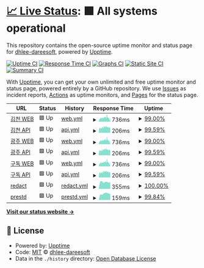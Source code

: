 # [📈 Live Status](https://dhlee-dareesoft.github.io/upptime): <!--live status--> **🟩 All systems operational**

This repository contains the open-source uptime monitor and status page for [dhlee-dareesoft](https://dhlee-dareesoft.github.io/upptime), powered by [Upptime](https://github.com/upptime/upptime).

[![Uptime CI](https://github.com/dhlee-dareesoft/upptime/workflows/Uptime%20CI/badge.svg)](https://github.com/dhlee-dareesoft/upptime/actions?query=workflow%3A%22Uptime+CI%22)
[![Response Time CI](https://github.com/dhlee-dareesoft/upptime/workflows/Response%20Time%20CI/badge.svg)](https://github.com/dhlee-dareesoft/upptime/actions?query=workflow%3A%22Response+Time+CI%22)
[![Graphs CI](https://github.com/dhlee-dareesoft/upptime/workflows/Graphs%20CI/badge.svg)](https://github.com/dhlee-dareesoft/upptime/actions?query=workflow%3A%22Graphs+CI%22)
[![Static Site CI](https://github.com/dhlee-dareesoft/upptime/workflows/Static%20Site%20CI/badge.svg)](https://github.com/dhlee-dareesoft/upptime/actions?query=workflow%3A%22Static+Site+CI%22)
[![Summary CI](https://github.com/dhlee-dareesoft/upptime/workflows/Summary%20CI/badge.svg)](https://github.com/dhlee-dareesoft/upptime/actions?query=workflow%3A%22Summary+CI%22)

With [Upptime](https://upptime.js.org), you can get your own unlimited and free uptime monitor and status page, powered entirely by a GitHub repository. We use [Issues](https://github.com/dhlee-dareesoft/upptime/issues) as incident reports, [Actions](https://github.com/dhlee-dareesoft/upptime/actions) as uptime monitors, and [Pages](https://dhlee-dareesoft.github.io/upptime) for the status page.

<!--start: status pages-->
<!-- This summary is generated by Upptime (https://github.com/upptime/upptime) -->
<!-- Do not edit this manually, your changes will be overwritten -->
<!-- prettier-ignore -->
| URL | Status | History | Response Time | Uptime |
| --- | ------ | ------- | ------------- | ------ |
| <img alt="" src="https://icons.duckduckgo.com/ip3/public.riaas.ai.ico" height="13"> [김천 WEB](https://public.riaas.ai) | 🟩 Up | [web.yml](https://github.com/dhlee-dareesoft/upptime/commits/HEAD/history/web.yml) | <details><summary><img alt="Response time graph" src="./graphs/web/response-time-week.png" height="20"> 736ms</summary><br><a href="https://dhlee-dareesoft.github.io/upptime/history/web"><img alt="Response time 909" src="https://img.shields.io/endpoint?url=https%3A%2F%2Fraw.githubusercontent.com%2Fdhlee-dareesoft%2Fupptime%2FHEAD%2Fapi%2Fweb%2Fresponse-time.json"></a><br><a href="https://dhlee-dareesoft.github.io/upptime/history/web"><img alt="24-hour response time 328" src="https://img.shields.io/endpoint?url=https%3A%2F%2Fraw.githubusercontent.com%2Fdhlee-dareesoft%2Fupptime%2FHEAD%2Fapi%2Fweb%2Fresponse-time-day.json"></a><br><a href="https://dhlee-dareesoft.github.io/upptime/history/web"><img alt="7-day response time 736" src="https://img.shields.io/endpoint?url=https%3A%2F%2Fraw.githubusercontent.com%2Fdhlee-dareesoft%2Fupptime%2FHEAD%2Fapi%2Fweb%2Fresponse-time-week.json"></a><br><a href="https://dhlee-dareesoft.github.io/upptime/history/web"><img alt="30-day response time 880" src="https://img.shields.io/endpoint?url=https%3A%2F%2Fraw.githubusercontent.com%2Fdhlee-dareesoft%2Fupptime%2FHEAD%2Fapi%2Fweb%2Fresponse-time-month.json"></a><br><a href="https://dhlee-dareesoft.github.io/upptime/history/web"><img alt="1-year response time 909" src="https://img.shields.io/endpoint?url=https%3A%2F%2Fraw.githubusercontent.com%2Fdhlee-dareesoft%2Fupptime%2FHEAD%2Fapi%2Fweb%2Fresponse-time-year.json"></a></details> | <details><summary><a href="https://dhlee-dareesoft.github.io/upptime/history/web">99.00%</a></summary><a href="https://dhlee-dareesoft.github.io/upptime/history/web"><img alt="All-time uptime 99.97%" src="https://img.shields.io/endpoint?url=https%3A%2F%2Fraw.githubusercontent.com%2Fdhlee-dareesoft%2Fupptime%2FHEAD%2Fapi%2Fweb%2Fuptime.json"></a><br><a href="https://dhlee-dareesoft.github.io/upptime/history/web"><img alt="24-hour uptime 93.02%" src="https://img.shields.io/endpoint?url=https%3A%2F%2Fraw.githubusercontent.com%2Fdhlee-dareesoft%2Fupptime%2FHEAD%2Fapi%2Fweb%2Fuptime-day.json"></a><br><a href="https://dhlee-dareesoft.github.io/upptime/history/web"><img alt="7-day uptime 99.00%" src="https://img.shields.io/endpoint?url=https%3A%2F%2Fraw.githubusercontent.com%2Fdhlee-dareesoft%2Fupptime%2FHEAD%2Fapi%2Fweb%2Fuptime-week.json"></a><br><a href="https://dhlee-dareesoft.github.io/upptime/history/web"><img alt="30-day uptime 99.77%" src="https://img.shields.io/endpoint?url=https%3A%2F%2Fraw.githubusercontent.com%2Fdhlee-dareesoft%2Fupptime%2FHEAD%2Fapi%2Fweb%2Fuptime-month.json"></a><br><a href="https://dhlee-dareesoft.github.io/upptime/history/web"><img alt="1-year uptime 99.97%" src="https://img.shields.io/endpoint?url=https%3A%2F%2Fraw.githubusercontent.com%2Fdhlee-dareesoft%2Fupptime%2FHEAD%2Fapi%2Fweb%2Fuptime-year.json"></a></details>
| <img alt="" src="https://icons.duckduckgo.com/ip3/public.riaas.ai.ico" height="13"> [김천 API](https://public.riaas.ai/api/v2/customers/1) | 🟩 Up | [api.yml](https://github.com/dhlee-dareesoft/upptime/commits/HEAD/history/api.yml) | <details><summary><img alt="Response time graph" src="./graphs/api/response-time-week.png" height="20"> 206ms</summary><br><a href="https://dhlee-dareesoft.github.io/upptime/history/api"><img alt="Response time 228" src="https://img.shields.io/endpoint?url=https%3A%2F%2Fraw.githubusercontent.com%2Fdhlee-dareesoft%2Fupptime%2FHEAD%2Fapi%2Fapi%2Fresponse-time.json"></a><br><a href="https://dhlee-dareesoft.github.io/upptime/history/api"><img alt="24-hour response time 210" src="https://img.shields.io/endpoint?url=https%3A%2F%2Fraw.githubusercontent.com%2Fdhlee-dareesoft%2Fupptime%2FHEAD%2Fapi%2Fapi%2Fresponse-time-day.json"></a><br><a href="https://dhlee-dareesoft.github.io/upptime/history/api"><img alt="7-day response time 206" src="https://img.shields.io/endpoint?url=https%3A%2F%2Fraw.githubusercontent.com%2Fdhlee-dareesoft%2Fupptime%2FHEAD%2Fapi%2Fapi%2Fresponse-time-week.json"></a><br><a href="https://dhlee-dareesoft.github.io/upptime/history/api"><img alt="30-day response time 215" src="https://img.shields.io/endpoint?url=https%3A%2F%2Fraw.githubusercontent.com%2Fdhlee-dareesoft%2Fupptime%2FHEAD%2Fapi%2Fapi%2Fresponse-time-month.json"></a><br><a href="https://dhlee-dareesoft.github.io/upptime/history/api"><img alt="1-year response time 228" src="https://img.shields.io/endpoint?url=https%3A%2F%2Fraw.githubusercontent.com%2Fdhlee-dareesoft%2Fupptime%2FHEAD%2Fapi%2Fapi%2Fresponse-time-year.json"></a></details> | <details><summary><a href="https://dhlee-dareesoft.github.io/upptime/history/api">99.59%</a></summary><a href="https://dhlee-dareesoft.github.io/upptime/history/api"><img alt="All-time uptime 99.89%" src="https://img.shields.io/endpoint?url=https%3A%2F%2Fraw.githubusercontent.com%2Fdhlee-dareesoft%2Fupptime%2FHEAD%2Fapi%2Fapi%2Fuptime.json"></a><br><a href="https://dhlee-dareesoft.github.io/upptime/history/api"><img alt="24-hour uptime 97.14%" src="https://img.shields.io/endpoint?url=https%3A%2F%2Fraw.githubusercontent.com%2Fdhlee-dareesoft%2Fupptime%2FHEAD%2Fapi%2Fapi%2Fuptime-day.json"></a><br><a href="https://dhlee-dareesoft.github.io/upptime/history/api"><img alt="7-day uptime 99.59%" src="https://img.shields.io/endpoint?url=https%3A%2F%2Fraw.githubusercontent.com%2Fdhlee-dareesoft%2Fupptime%2FHEAD%2Fapi%2Fapi%2Fuptime-week.json"></a><br><a href="https://dhlee-dareesoft.github.io/upptime/history/api"><img alt="30-day uptime 99.91%" src="https://img.shields.io/endpoint?url=https%3A%2F%2Fraw.githubusercontent.com%2Fdhlee-dareesoft%2Fupptime%2FHEAD%2Fapi%2Fapi%2Fuptime-month.json"></a><br><a href="https://dhlee-dareesoft.github.io/upptime/history/api"><img alt="1-year uptime 99.89%" src="https://img.shields.io/endpoint?url=https%3A%2F%2Fraw.githubusercontent.com%2Fdhlee-dareesoft%2Fupptime%2FHEAD%2Fapi%2Fapi%2Fuptime-year.json"></a></details>
| <img alt="" src="https://icons.duckduckgo.com/ip3/gwangju.riaas.ai.ico" height="13"> [광주 WEB](https://gwangju.riaas.ai) | 🟩 Up | [web.yml](https://github.com/dhlee-dareesoft/upptime/commits/HEAD/history/web.yml) | <details><summary><img alt="Response time graph" src="./graphs/web/response-time-week.png" height="20"> 736ms</summary><br><a href="https://dhlee-dareesoft.github.io/upptime/history/web"><img alt="Response time 909" src="https://img.shields.io/endpoint?url=https%3A%2F%2Fraw.githubusercontent.com%2Fdhlee-dareesoft%2Fupptime%2FHEAD%2Fapi%2Fweb%2Fresponse-time.json"></a><br><a href="https://dhlee-dareesoft.github.io/upptime/history/web"><img alt="24-hour response time 328" src="https://img.shields.io/endpoint?url=https%3A%2F%2Fraw.githubusercontent.com%2Fdhlee-dareesoft%2Fupptime%2FHEAD%2Fapi%2Fweb%2Fresponse-time-day.json"></a><br><a href="https://dhlee-dareesoft.github.io/upptime/history/web"><img alt="7-day response time 736" src="https://img.shields.io/endpoint?url=https%3A%2F%2Fraw.githubusercontent.com%2Fdhlee-dareesoft%2Fupptime%2FHEAD%2Fapi%2Fweb%2Fresponse-time-week.json"></a><br><a href="https://dhlee-dareesoft.github.io/upptime/history/web"><img alt="30-day response time 880" src="https://img.shields.io/endpoint?url=https%3A%2F%2Fraw.githubusercontent.com%2Fdhlee-dareesoft%2Fupptime%2FHEAD%2Fapi%2Fweb%2Fresponse-time-month.json"></a><br><a href="https://dhlee-dareesoft.github.io/upptime/history/web"><img alt="1-year response time 909" src="https://img.shields.io/endpoint?url=https%3A%2F%2Fraw.githubusercontent.com%2Fdhlee-dareesoft%2Fupptime%2FHEAD%2Fapi%2Fweb%2Fresponse-time-year.json"></a></details> | <details><summary><a href="https://dhlee-dareesoft.github.io/upptime/history/web">99.00%</a></summary><a href="https://dhlee-dareesoft.github.io/upptime/history/web"><img alt="All-time uptime 99.97%" src="https://img.shields.io/endpoint?url=https%3A%2F%2Fraw.githubusercontent.com%2Fdhlee-dareesoft%2Fupptime%2FHEAD%2Fapi%2Fweb%2Fuptime.json"></a><br><a href="https://dhlee-dareesoft.github.io/upptime/history/web"><img alt="24-hour uptime 93.02%" src="https://img.shields.io/endpoint?url=https%3A%2F%2Fraw.githubusercontent.com%2Fdhlee-dareesoft%2Fupptime%2FHEAD%2Fapi%2Fweb%2Fuptime-day.json"></a><br><a href="https://dhlee-dareesoft.github.io/upptime/history/web"><img alt="7-day uptime 99.00%" src="https://img.shields.io/endpoint?url=https%3A%2F%2Fraw.githubusercontent.com%2Fdhlee-dareesoft%2Fupptime%2FHEAD%2Fapi%2Fweb%2Fuptime-week.json"></a><br><a href="https://dhlee-dareesoft.github.io/upptime/history/web"><img alt="30-day uptime 99.77%" src="https://img.shields.io/endpoint?url=https%3A%2F%2Fraw.githubusercontent.com%2Fdhlee-dareesoft%2Fupptime%2FHEAD%2Fapi%2Fweb%2Fuptime-month.json"></a><br><a href="https://dhlee-dareesoft.github.io/upptime/history/web"><img alt="1-year uptime 99.97%" src="https://img.shields.io/endpoint?url=https%3A%2F%2Fraw.githubusercontent.com%2Fdhlee-dareesoft%2Fupptime%2FHEAD%2Fapi%2Fweb%2Fuptime-year.json"></a></details>
| <img alt="" src="https://icons.duckduckgo.com/ip3/gwangju.riaas.ai.ico" height="13"> [광주 API](https://gwangju.riaas.ai/api/v2/customers/1) | 🟩 Up | [api.yml](https://github.com/dhlee-dareesoft/upptime/commits/HEAD/history/api.yml) | <details><summary><img alt="Response time graph" src="./graphs/api/response-time-week.png" height="20"> 206ms</summary><br><a href="https://dhlee-dareesoft.github.io/upptime/history/api"><img alt="Response time 228" src="https://img.shields.io/endpoint?url=https%3A%2F%2Fraw.githubusercontent.com%2Fdhlee-dareesoft%2Fupptime%2FHEAD%2Fapi%2Fapi%2Fresponse-time.json"></a><br><a href="https://dhlee-dareesoft.github.io/upptime/history/api"><img alt="24-hour response time 210" src="https://img.shields.io/endpoint?url=https%3A%2F%2Fraw.githubusercontent.com%2Fdhlee-dareesoft%2Fupptime%2FHEAD%2Fapi%2Fapi%2Fresponse-time-day.json"></a><br><a href="https://dhlee-dareesoft.github.io/upptime/history/api"><img alt="7-day response time 206" src="https://img.shields.io/endpoint?url=https%3A%2F%2Fraw.githubusercontent.com%2Fdhlee-dareesoft%2Fupptime%2FHEAD%2Fapi%2Fapi%2Fresponse-time-week.json"></a><br><a href="https://dhlee-dareesoft.github.io/upptime/history/api"><img alt="30-day response time 215" src="https://img.shields.io/endpoint?url=https%3A%2F%2Fraw.githubusercontent.com%2Fdhlee-dareesoft%2Fupptime%2FHEAD%2Fapi%2Fapi%2Fresponse-time-month.json"></a><br><a href="https://dhlee-dareesoft.github.io/upptime/history/api"><img alt="1-year response time 228" src="https://img.shields.io/endpoint?url=https%3A%2F%2Fraw.githubusercontent.com%2Fdhlee-dareesoft%2Fupptime%2FHEAD%2Fapi%2Fapi%2Fresponse-time-year.json"></a></details> | <details><summary><a href="https://dhlee-dareesoft.github.io/upptime/history/api">99.59%</a></summary><a href="https://dhlee-dareesoft.github.io/upptime/history/api"><img alt="All-time uptime 99.89%" src="https://img.shields.io/endpoint?url=https%3A%2F%2Fraw.githubusercontent.com%2Fdhlee-dareesoft%2Fupptime%2FHEAD%2Fapi%2Fapi%2Fuptime.json"></a><br><a href="https://dhlee-dareesoft.github.io/upptime/history/api"><img alt="24-hour uptime 97.14%" src="https://img.shields.io/endpoint?url=https%3A%2F%2Fraw.githubusercontent.com%2Fdhlee-dareesoft%2Fupptime%2FHEAD%2Fapi%2Fapi%2Fuptime-day.json"></a><br><a href="https://dhlee-dareesoft.github.io/upptime/history/api"><img alt="7-day uptime 99.59%" src="https://img.shields.io/endpoint?url=https%3A%2F%2Fraw.githubusercontent.com%2Fdhlee-dareesoft%2Fupptime%2FHEAD%2Fapi%2Fapi%2Fuptime-week.json"></a><br><a href="https://dhlee-dareesoft.github.io/upptime/history/api"><img alt="30-day uptime 99.91%" src="https://img.shields.io/endpoint?url=https%3A%2F%2Fraw.githubusercontent.com%2Fdhlee-dareesoft%2Fupptime%2FHEAD%2Fapi%2Fapi%2Fuptime-month.json"></a><br><a href="https://dhlee-dareesoft.github.io/upptime/history/api"><img alt="1-year uptime 99.89%" src="https://img.shields.io/endpoint?url=https%3A%2F%2Fraw.githubusercontent.com%2Fdhlee-dareesoft%2Fupptime%2FHEAD%2Fapi%2Fapi%2Fuptime-year.json"></a></details>
| <img alt="" src="https://icons.duckduckgo.com/ip3/korea.riaas.ai.ico" height="13"> [구독 WEB](https://korea.riaas.ai) | 🟩 Up | [web.yml](https://github.com/dhlee-dareesoft/upptime/commits/HEAD/history/web.yml) | <details><summary><img alt="Response time graph" src="./graphs/web/response-time-week.png" height="20"> 736ms</summary><br><a href="https://dhlee-dareesoft.github.io/upptime/history/web"><img alt="Response time 909" src="https://img.shields.io/endpoint?url=https%3A%2F%2Fraw.githubusercontent.com%2Fdhlee-dareesoft%2Fupptime%2FHEAD%2Fapi%2Fweb%2Fresponse-time.json"></a><br><a href="https://dhlee-dareesoft.github.io/upptime/history/web"><img alt="24-hour response time 328" src="https://img.shields.io/endpoint?url=https%3A%2F%2Fraw.githubusercontent.com%2Fdhlee-dareesoft%2Fupptime%2FHEAD%2Fapi%2Fweb%2Fresponse-time-day.json"></a><br><a href="https://dhlee-dareesoft.github.io/upptime/history/web"><img alt="7-day response time 736" src="https://img.shields.io/endpoint?url=https%3A%2F%2Fraw.githubusercontent.com%2Fdhlee-dareesoft%2Fupptime%2FHEAD%2Fapi%2Fweb%2Fresponse-time-week.json"></a><br><a href="https://dhlee-dareesoft.github.io/upptime/history/web"><img alt="30-day response time 880" src="https://img.shields.io/endpoint?url=https%3A%2F%2Fraw.githubusercontent.com%2Fdhlee-dareesoft%2Fupptime%2FHEAD%2Fapi%2Fweb%2Fresponse-time-month.json"></a><br><a href="https://dhlee-dareesoft.github.io/upptime/history/web"><img alt="1-year response time 909" src="https://img.shields.io/endpoint?url=https%3A%2F%2Fraw.githubusercontent.com%2Fdhlee-dareesoft%2Fupptime%2FHEAD%2Fapi%2Fweb%2Fresponse-time-year.json"></a></details> | <details><summary><a href="https://dhlee-dareesoft.github.io/upptime/history/web">99.00%</a></summary><a href="https://dhlee-dareesoft.github.io/upptime/history/web"><img alt="All-time uptime 99.97%" src="https://img.shields.io/endpoint?url=https%3A%2F%2Fraw.githubusercontent.com%2Fdhlee-dareesoft%2Fupptime%2FHEAD%2Fapi%2Fweb%2Fuptime.json"></a><br><a href="https://dhlee-dareesoft.github.io/upptime/history/web"><img alt="24-hour uptime 93.02%" src="https://img.shields.io/endpoint?url=https%3A%2F%2Fraw.githubusercontent.com%2Fdhlee-dareesoft%2Fupptime%2FHEAD%2Fapi%2Fweb%2Fuptime-day.json"></a><br><a href="https://dhlee-dareesoft.github.io/upptime/history/web"><img alt="7-day uptime 99.00%" src="https://img.shields.io/endpoint?url=https%3A%2F%2Fraw.githubusercontent.com%2Fdhlee-dareesoft%2Fupptime%2FHEAD%2Fapi%2Fweb%2Fuptime-week.json"></a><br><a href="https://dhlee-dareesoft.github.io/upptime/history/web"><img alt="30-day uptime 99.77%" src="https://img.shields.io/endpoint?url=https%3A%2F%2Fraw.githubusercontent.com%2Fdhlee-dareesoft%2Fupptime%2FHEAD%2Fapi%2Fweb%2Fuptime-month.json"></a><br><a href="https://dhlee-dareesoft.github.io/upptime/history/web"><img alt="1-year uptime 99.97%" src="https://img.shields.io/endpoint?url=https%3A%2F%2Fraw.githubusercontent.com%2Fdhlee-dareesoft%2Fupptime%2FHEAD%2Fapi%2Fweb%2Fuptime-year.json"></a></details>
| <img alt="" src="https://icons.duckduckgo.com/ip3/korea.riaas.ai.ico" height="13"> [구독 API](https://korea.riaas.ai/api/v2/customers/1) | 🟩 Up | [api.yml](https://github.com/dhlee-dareesoft/upptime/commits/HEAD/history/api.yml) | <details><summary><img alt="Response time graph" src="./graphs/api/response-time-week.png" height="20"> 206ms</summary><br><a href="https://dhlee-dareesoft.github.io/upptime/history/api"><img alt="Response time 228" src="https://img.shields.io/endpoint?url=https%3A%2F%2Fraw.githubusercontent.com%2Fdhlee-dareesoft%2Fupptime%2FHEAD%2Fapi%2Fapi%2Fresponse-time.json"></a><br><a href="https://dhlee-dareesoft.github.io/upptime/history/api"><img alt="24-hour response time 210" src="https://img.shields.io/endpoint?url=https%3A%2F%2Fraw.githubusercontent.com%2Fdhlee-dareesoft%2Fupptime%2FHEAD%2Fapi%2Fapi%2Fresponse-time-day.json"></a><br><a href="https://dhlee-dareesoft.github.io/upptime/history/api"><img alt="7-day response time 206" src="https://img.shields.io/endpoint?url=https%3A%2F%2Fraw.githubusercontent.com%2Fdhlee-dareesoft%2Fupptime%2FHEAD%2Fapi%2Fapi%2Fresponse-time-week.json"></a><br><a href="https://dhlee-dareesoft.github.io/upptime/history/api"><img alt="30-day response time 215" src="https://img.shields.io/endpoint?url=https%3A%2F%2Fraw.githubusercontent.com%2Fdhlee-dareesoft%2Fupptime%2FHEAD%2Fapi%2Fapi%2Fresponse-time-month.json"></a><br><a href="https://dhlee-dareesoft.github.io/upptime/history/api"><img alt="1-year response time 228" src="https://img.shields.io/endpoint?url=https%3A%2F%2Fraw.githubusercontent.com%2Fdhlee-dareesoft%2Fupptime%2FHEAD%2Fapi%2Fapi%2Fresponse-time-year.json"></a></details> | <details><summary><a href="https://dhlee-dareesoft.github.io/upptime/history/api">99.59%</a></summary><a href="https://dhlee-dareesoft.github.io/upptime/history/api"><img alt="All-time uptime 99.89%" src="https://img.shields.io/endpoint?url=https%3A%2F%2Fraw.githubusercontent.com%2Fdhlee-dareesoft%2Fupptime%2FHEAD%2Fapi%2Fapi%2Fuptime.json"></a><br><a href="https://dhlee-dareesoft.github.io/upptime/history/api"><img alt="24-hour uptime 97.14%" src="https://img.shields.io/endpoint?url=https%3A%2F%2Fraw.githubusercontent.com%2Fdhlee-dareesoft%2Fupptime%2FHEAD%2Fapi%2Fapi%2Fuptime-day.json"></a><br><a href="https://dhlee-dareesoft.github.io/upptime/history/api"><img alt="7-day uptime 99.59%" src="https://img.shields.io/endpoint?url=https%3A%2F%2Fraw.githubusercontent.com%2Fdhlee-dareesoft%2Fupptime%2FHEAD%2Fapi%2Fapi%2Fuptime-week.json"></a><br><a href="https://dhlee-dareesoft.github.io/upptime/history/api"><img alt="30-day uptime 99.91%" src="https://img.shields.io/endpoint?url=https%3A%2F%2Fraw.githubusercontent.com%2Fdhlee-dareesoft%2Fupptime%2FHEAD%2Fapi%2Fapi%2Fuptime-month.json"></a><br><a href="https://dhlee-dareesoft.github.io/upptime/history/api"><img alt="1-year uptime 99.89%" src="https://img.shields.io/endpoint?url=https%3A%2F%2Fraw.githubusercontent.com%2Fdhlee-dareesoft%2Fupptime%2FHEAD%2Fapi%2Fapi%2Fuptime-year.json"></a></details>
| <img alt="" src="https://icons.duckduckgo.com/ip3/35.222.58.120.ico" height="13"> [redact](http://35.222.58.120:8787/services/v3/status) | 🟩 Up | [redact.yml](https://github.com/dhlee-dareesoft/upptime/commits/HEAD/history/redact.yml) | <details><summary><img alt="Response time graph" src="./graphs/redact/response-time-week.png" height="20"> 355ms</summary><br><a href="https://dhlee-dareesoft.github.io/upptime/history/redact"><img alt="Response time 402" src="https://img.shields.io/endpoint?url=https%3A%2F%2Fraw.githubusercontent.com%2Fdhlee-dareesoft%2Fupptime%2FHEAD%2Fapi%2Fredact%2Fresponse-time.json"></a><br><a href="https://dhlee-dareesoft.github.io/upptime/history/redact"><img alt="24-hour response time 351" src="https://img.shields.io/endpoint?url=https%3A%2F%2Fraw.githubusercontent.com%2Fdhlee-dareesoft%2Fupptime%2FHEAD%2Fapi%2Fredact%2Fresponse-time-day.json"></a><br><a href="https://dhlee-dareesoft.github.io/upptime/history/redact"><img alt="7-day response time 355" src="https://img.shields.io/endpoint?url=https%3A%2F%2Fraw.githubusercontent.com%2Fdhlee-dareesoft%2Fupptime%2FHEAD%2Fapi%2Fredact%2Fresponse-time-week.json"></a><br><a href="https://dhlee-dareesoft.github.io/upptime/history/redact"><img alt="30-day response time 357" src="https://img.shields.io/endpoint?url=https%3A%2F%2Fraw.githubusercontent.com%2Fdhlee-dareesoft%2Fupptime%2FHEAD%2Fapi%2Fredact%2Fresponse-time-month.json"></a><br><a href="https://dhlee-dareesoft.github.io/upptime/history/redact"><img alt="1-year response time 369" src="https://img.shields.io/endpoint?url=https%3A%2F%2Fraw.githubusercontent.com%2Fdhlee-dareesoft%2Fupptime%2FHEAD%2Fapi%2Fredact%2Fresponse-time-year.json"></a></details> | <details><summary><a href="https://dhlee-dareesoft.github.io/upptime/history/redact">100.00%</a></summary><a href="https://dhlee-dareesoft.github.io/upptime/history/redact"><img alt="All-time uptime 99.99%" src="https://img.shields.io/endpoint?url=https%3A%2F%2Fraw.githubusercontent.com%2Fdhlee-dareesoft%2Fupptime%2FHEAD%2Fapi%2Fredact%2Fuptime.json"></a><br><a href="https://dhlee-dareesoft.github.io/upptime/history/redact"><img alt="24-hour uptime 100.00%" src="https://img.shields.io/endpoint?url=https%3A%2F%2Fraw.githubusercontent.com%2Fdhlee-dareesoft%2Fupptime%2FHEAD%2Fapi%2Fredact%2Fuptime-day.json"></a><br><a href="https://dhlee-dareesoft.github.io/upptime/history/redact"><img alt="7-day uptime 100.00%" src="https://img.shields.io/endpoint?url=https%3A%2F%2Fraw.githubusercontent.com%2Fdhlee-dareesoft%2Fupptime%2FHEAD%2Fapi%2Fredact%2Fuptime-week.json"></a><br><a href="https://dhlee-dareesoft.github.io/upptime/history/redact"><img alt="30-day uptime 100.00%" src="https://img.shields.io/endpoint?url=https%3A%2F%2Fraw.githubusercontent.com%2Fdhlee-dareesoft%2Fupptime%2FHEAD%2Fapi%2Fredact%2Fuptime-month.json"></a><br><a href="https://dhlee-dareesoft.github.io/upptime/history/redact"><img alt="1-year uptime 99.99%" src="https://img.shields.io/endpoint?url=https%3A%2F%2Fraw.githubusercontent.com%2Fdhlee-dareesoft%2Fupptime%2FHEAD%2Fapi%2Fredact%2Fuptime-year.json"></a></details>
| <img alt="" src="https://icons.duckduckgo.com/ip3/korea.riaas.ai.ico" height="13"> [prestd](https://korea.riaas.ai/prest/schemas) | 🟩 Up | [prestd.yml](https://github.com/dhlee-dareesoft/upptime/commits/HEAD/history/prestd.yml) | <details><summary><img alt="Response time graph" src="./graphs/prestd/response-time-week.png" height="20"> 159ms</summary><br><a href="https://dhlee-dareesoft.github.io/upptime/history/prestd"><img alt="Response time 177" src="https://img.shields.io/endpoint?url=https%3A%2F%2Fraw.githubusercontent.com%2Fdhlee-dareesoft%2Fupptime%2FHEAD%2Fapi%2Fprestd%2Fresponse-time.json"></a><br><a href="https://dhlee-dareesoft.github.io/upptime/history/prestd"><img alt="24-hour response time 149" src="https://img.shields.io/endpoint?url=https%3A%2F%2Fraw.githubusercontent.com%2Fdhlee-dareesoft%2Fupptime%2FHEAD%2Fapi%2Fprestd%2Fresponse-time-day.json"></a><br><a href="https://dhlee-dareesoft.github.io/upptime/history/prestd"><img alt="7-day response time 159" src="https://img.shields.io/endpoint?url=https%3A%2F%2Fraw.githubusercontent.com%2Fdhlee-dareesoft%2Fupptime%2FHEAD%2Fapi%2Fprestd%2Fresponse-time-week.json"></a><br><a href="https://dhlee-dareesoft.github.io/upptime/history/prestd"><img alt="30-day response time 168" src="https://img.shields.io/endpoint?url=https%3A%2F%2Fraw.githubusercontent.com%2Fdhlee-dareesoft%2Fupptime%2FHEAD%2Fapi%2Fprestd%2Fresponse-time-month.json"></a><br><a href="https://dhlee-dareesoft.github.io/upptime/history/prestd"><img alt="1-year response time 177" src="https://img.shields.io/endpoint?url=https%3A%2F%2Fraw.githubusercontent.com%2Fdhlee-dareesoft%2Fupptime%2FHEAD%2Fapi%2Fprestd%2Fresponse-time-year.json"></a></details> | <details><summary><a href="https://dhlee-dareesoft.github.io/upptime/history/prestd">99.84%</a></summary><a href="https://dhlee-dareesoft.github.io/upptime/history/prestd"><img alt="All-time uptime 99.98%" src="https://img.shields.io/endpoint?url=https%3A%2F%2Fraw.githubusercontent.com%2Fdhlee-dareesoft%2Fupptime%2FHEAD%2Fapi%2Fprestd%2Fuptime.json"></a><br><a href="https://dhlee-dareesoft.github.io/upptime/history/prestd"><img alt="24-hour uptime 98.90%" src="https://img.shields.io/endpoint?url=https%3A%2F%2Fraw.githubusercontent.com%2Fdhlee-dareesoft%2Fupptime%2FHEAD%2Fapi%2Fprestd%2Fuptime-day.json"></a><br><a href="https://dhlee-dareesoft.github.io/upptime/history/prestd"><img alt="7-day uptime 99.84%" src="https://img.shields.io/endpoint?url=https%3A%2F%2Fraw.githubusercontent.com%2Fdhlee-dareesoft%2Fupptime%2FHEAD%2Fapi%2Fprestd%2Fuptime-week.json"></a><br><a href="https://dhlee-dareesoft.github.io/upptime/history/prestd"><img alt="30-day uptime 99.96%" src="https://img.shields.io/endpoint?url=https%3A%2F%2Fraw.githubusercontent.com%2Fdhlee-dareesoft%2Fupptime%2FHEAD%2Fapi%2Fprestd%2Fuptime-month.json"></a><br><a href="https://dhlee-dareesoft.github.io/upptime/history/prestd"><img alt="1-year uptime 99.98%" src="https://img.shields.io/endpoint?url=https%3A%2F%2Fraw.githubusercontent.com%2Fdhlee-dareesoft%2Fupptime%2FHEAD%2Fapi%2Fprestd%2Fuptime-year.json"></a></details>

<!--end: status pages-->

[**Visit our status website →**](https://dhlee-dareesoft.github.io/upptime)

## 📄 License

- Powered by: [Upptime](https://github.com/upptime/upptime)
- Code: [MIT](./LICENSE) © [dhlee-dareesoft](https://dhlee-dareesoft.github.io/upptime)
- Data in the `./history` directory: [Open Database License](https://opendatacommons.org/licenses/odbl/1-0/)
